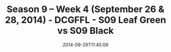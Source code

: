 ---
title: Season 9 – Week 4 (September 26 & 28, 2014) - DCGFFL - S09 Leaf Green vs S09
  Black
teams-score:
- team: _teams/s09-leaf-green.md
  score:
- team: _teams/s09-black.md
  score: 12
mvp: " Ryan Stitt (Leaf Green), James Santos (Black)"
game-ball: N/A
season: 9
week: 4
date: '2014-09-29T11:45:09'
pageid: season-9-week-4-4459-vs-4452
---